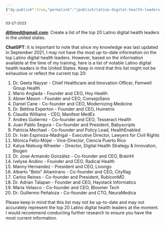 ```yaml
---
{"dg-publish":true,"permalink":"/publish/latino-digital-health-leaders-1/","tags":["gardenEntry"],"noteIcon":"","created":"","updated":""}
---
```





<sub>03-27-2023</sub>

**djtlmed@gmail.com**: Create a list of the top 20 Latino digital health leaders in the united states. 

**ChatGPT**: It is important to note that since my knowledge was last updated in September 2021, I may not have the most up-to-date information on the top Latino digital health leaders. However, based on the information available at the time of my training, here is a list of notable Latino digital health leaders in the United States. Keep in mind that this list might not be exhaustive or reflect the current top 20:

1. Dr. Geeta Nayyar - Chief Healthcare and Innovation Officer, Femwell Group Health
2. Mario Anglada - Founder and CEO, Hoy Health
3. Abner Mason - Founder and CEO, ConsejoSano
4. Daniel Cane - Co-founder and CEO, Modernizing Medicine
5. Dr. Bettina Experton - Founder and CEO, Humetrix
6. Claudia Williams - CEO, Manifest MedEx
7. Andres Gutierrez - Co-founder and CEO, Tesseract Health
8. Juan Pablo Segura - Co-founder and President, Babyscripts
9. Patricia Mechael - Co-founder and Policy Lead, HealthEnabled
10. Dr. Iván Espinoza-Madrigal - Executive Director, Lawyers for Civil Rights
11. Mónica Feliú-Mójer - Vice-Director, Ciencia Puerto Rico
12. Katya Nieburg-Wheeler - Director, Digital Health Strategy & Innovation, Biogen
13. Dr. Jose Armando González - Co-founder and CEO, BrainHi
14. Ivelyse Andino - Founder and CEO, Radical Health
15. Manny Hernandez - President and CEO, Livongo
16. Alberto "Beto" Altamirano - Co-founder and CEO, Cityflag
17. Carlos Reines - Co-founder and President, RubiconMD
18. Dr. Adrian Talapan - Founder and CEO, Haystack Informatics
19. Maria Velasco - Co-founder and CEO, Bloomer Tech
20. Dr. Guillermo Peñaloza - Co-founder and CTO, NeuraMedica

Please keep in mind that this list may not be up-to-date and may not accurately represent the top 20 Latino digital health leaders at the moment. I would recommend conducting further research to ensure you have the most current information.

